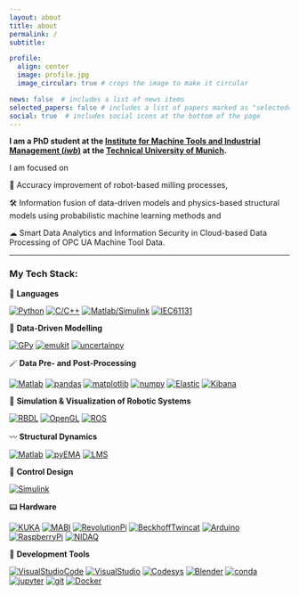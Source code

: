 ```yaml
---
layout: about
title: about
permalink: /
subtitle: 

profile:
  align: center
  image: profile.jpg
  image_circular: true # crops the image to make it circular

news: false  # includes a list of news items
selected_papers: false # includes a list of papers marked as "selected={true}"
social: true  # includes social icons at the bottom of the page
---
```




**I am a PhD student at the [Institute for Machine Tools and Industrial Management (*iwb*)](https://www.mec.ed.tum.de/en/iwb/homepage/) at the [Technical University of Munich](https://www.tum.de/en/).**



I am focused on 

🎯 Accuracy improvement of robot-based milling processes,

🛠️ Information fusion of data-driven models and physics-based structural models using probabilistic machine learning methods and

☁ Smart Data Analytics and Information Security in Cloud-based Data Processing of OPC UA Machine Tool Data.

------

### My Tech Stack:

💬 **Languages**

[![Python](https://img.shields.io/badge/Python-white?logo=SimpleIconName&logoColor=ColorName&style=ShieldStyle)]()
[![C/C++](https://img.shields.io/badge/C/C++-white?logo=SimpleIconName&logoColor=ColorName&style=ShieldStyle)]()
[![Matlab/Simulink](https://img.shields.io/badge/Matlab/Simulink-white?logo=SimpleIconName&logoColor=ColorName&style=ShieldStyle)]()
[![IEC61131](<https://img.shields.io/badge/IEC 61131-white?logo=SimpleIconName&logoColor=ColorName&style=ShieldStyle>)]()

  
🧠 **Data-Driven Modelling**

[![GPy](https://img.shields.io/badge/GPy-pink?logo=SimpleIconName&logoColor=ColorName&style=ShieldStyle)](https://github.com/SheffieldML/GPy)
[![emukit](https://img.shields.io/badge/emukit-pink?logo=SimpleIconName&logoColor=ColorName&style=ShieldStyle)](https://github.com/emukit/emukit)
[![uncertainpy](https://img.shields.io/badge/uncertainpy-pink?logo=SimpleIconName&logoColor=ColorName&style=ShieldStyle)](https://github.com/simetenn/uncertainpy)

  
🪄 **Data Pre- and Post-Processing**

[![Matlab](https://img.shields.io/badge/Matlab-yellow?logo=SimpleIconName&logoColor=ColorName&style=ShieldStyle)]()
[![pandas](https://img.shields.io/badge/pandas-yellow?logo=SimpleIconName&logoColor=ColorName&style=ShieldStyle)]()
[![matplotlib](https://img.shields.io/badge/matplotlib-yellow?logo=SimpleIconName&logoColor=ColorName&style=ShieldStyle)]()
[![numpy](https://img.shields.io/badge/numpy-yellow?logo=SimpleIconName&logoColor=ColorName&style=ShieldStyle)]()
[![Elastic](https://img.shields.io/badge/Elastic-yellow?logo=SimpleIconName&logoColor=ColorName&style=ShieldStyle)](https://www.elastic.co/de/)
[![Kibana](https://img.shields.io/badge/Kibana-yellow?logo=SimpleIconName&logoColor=ColorName&style=ShieldStyle)](https://www.elastic.co/de/kibana/)

  
👾 **Simulation & Visualization of Robotic Systems**

[![RBDL](https://img.shields.io/badge/RBDL-purple?logo=SimpleIconName&logoColor=ColorName&style=ShieldStyle)](https://github.com/ORB-HD/rbdl-orb)
[![OpenGL](https://img.shields.io/badge/OpenGL-purple?logo=SimpleIconName&logoColor=ColorName&style=ShieldStyle)](https://github.com/mcfletch/pyopengl)
[![ROS](https://img.shields.io/badge/ROS-purple?logo=SimpleIconName&logoColor=ColorName&style=ShieldStyle)](https://www.ros.org)

  
〰 **Structural Dynamics**

[![Matlab](https://img.shields.io/badge/Matlab-black?logo=SimpleIconName&logoColor=ColorName&style=ShieldStyle)]()
[![pyEMA](https://img.shields.io/badge/pyEMA-black?logo=SimpleIconName&logoColor=ColorName&style=ShieldStyle)](https://github.com/ladisk/pyEMA)
[![LMS](https://img.shields.io/badge/LMS-black?logo=SimpleIconName&logoColor=ColorName&style=ShieldStyle)]()

  
🔁 **Control Design**

[![Simulink](https://img.shields.io/badge/Simulink-lightgrey?logo=SimpleIconName&logoColor=ColorName&style=ShieldStyle)]()

  
📟 **Hardware**

[![KUKA](<https://img.shields.io/badge/KUKA KR240 R2500 prime-green?logo=SimpleIconName&logoColor=ColorName&style>)]()
[![MABI](<https://img.shields.io/badge/MABI Max 100-green?logo=SimpleIconName&logoColor=ColorName&style>)]()
[![RevolutionPi](<https://img.shields.io/badge/Revolution Pi-green?logo=SimpleIconName&logoColor=ColorName&style>)]()
[![BeckhoffTwincat](<https://img.shields.io/badge/Beckhoff Twincat-green?logo=SimpleIconName&logoColor=ColorName&style=ShieldStyle>)]()
[![Arduino](https://img.shields.io/badge/Arduino-green?logo=SimpleIconName&logoColor=ColorName&style=ShieldStyle)]()
[![RaspberryPi](<https://img.shields.io/badge/Raspberry Pi-green?logo=SimpleIconName&logoColor=ColorName&style=ShieldStyle>)]()
[![NIDAQ](<https://img.shields.io/badge/NI DAQ-green?logo=SimpleIconName&logoColor=ColorName&style=ShieldStyle>)]()

  
🧰 **Development Tools**

[![VisualStudioCode](<https://img.shields.io/badge/Visual Studio Code-red?logo=SimpleIconName&logoColor=ColorName&style=ShieldStyle>)]()
[![VisualStudio](<https://img.shields.io/badge/Visual Studio-red?logo=SimpleIconName&logoColor=ColorName&style=ShieldStyle>)]()
[![Codesys](https://img.shields.io/badge/Codesys-red?logo=SimpleIconName&logoColor=ColorName&style=ShieldStyle)]()
[![Blender](https://img.shields.io/badge/Blender-red?logo=SimpleIconName&logoColor=ColorName&style=ShieldStyle)]()
[![conda](https://img.shields.io/badge/conda-red?logo=SimpleIconName&logoColor=ColorName&style=ShieldStyle)]()
[![jupyter](https://img.shields.io/badge/jupyter-red?logo=SimpleIconName&logoColor=ColorName&style=ShieldStyle)]()
[![git](https://img.shields.io/badge/git-red?logo=SimpleIconName&logoColor=ColorName&style=ShieldStyle)]()
[![Docker](https://img.shields.io/badge/Docker-red?logo=SimpleIconName&logoColor=ColorName&style=ShieldStyle)]()
